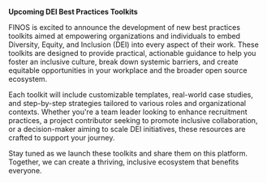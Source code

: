 **Upcoming DEI Best Practices Toolkits**  

FINOS is excited to announce the development of new best practices toolkits aimed at empowering organizations and individuals to embed Diversity, Equity, and Inclusion (DEI) into every aspect of their work. These toolkits are designed to provide practical, actionable guidance to help you foster an inclusive culture, break down systemic barriers, and create equitable opportunities in your workplace and the broader open source ecosystem.  

Each toolkit will include customizable templates, real-world case studies, and step-by-step strategies tailored to various roles and organizational contexts. Whether you're a team leader looking to enhance recruitment practices, a project contributor seeking to promote inclusive collaboration, or a decision-maker aiming to scale DEI initiatives, these resources are crafted to support your journey.  

Stay tuned as we launch these toolkits and share them on this platform. Together, we can create a thriving, inclusive ecosystem that benefits everyone.